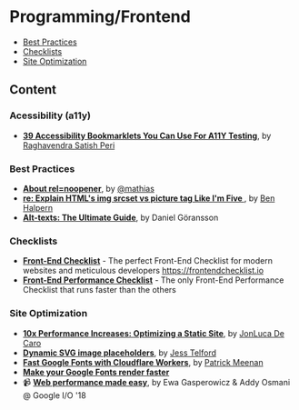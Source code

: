 # Programming/Frontend

<!-- prettier-ignore-start -->
<!-- TOC depthFrom:3 -->

- [Best Practices](#best-practices)
- [Checklists](#checklists)
- [Site Optimization](#site-optimization)

<!-- /TOC -->
<!-- prettier-ignore-end -->

## Content

### Acessibility (a11y)

- **[39 Accessibility Bookmarklets You Can Use For A11Y Testing](https://www.digitala11y.com/accessibility-bookmarklets-testing/)**, by [Raghavendra Satish Peri](https://www.digitala11y.com/author/digitala11y/)

### Best Practices

- **[About rel=noopener](https://mathiasbynens.github.io/rel-noopener/)**, by [@mathias](https://twitter.com/mathias)
- **[re: Explain HTML's img srcset vs picture tag Like I'm Five ](https://dev.to/ben/comment/1lnd)**, by [Ben Halpern](https://dev.to/ben)
- **[Alt-texts: The Ultimate Guide](https://axesslab.com/alt-texts/)**, by Daniel Göransson

### Checklists

- **[Front-End Checklist](https://github.com/thedaviddias/Front-End-Checklist)** - The perfect Front-End Checklist for modern websites and meticulous developers <https://frontendchecklist.io>
- **[Front-End Performance Checklist](https://github.com/thedaviddias/Front-End-Performance-Checklist)** - The only Front-End Performance Checklist that runs faster than the others

### Site Optimization

- **[10x Performance Increases: Optimizing a Static Site](https://hackernoon.com/optimizing-a-static-site-d5ab6899f249)**, by [JonLuca De Caro](https://hackernoon.com/@jonluca)
- **[Dynamic SVG image placeholders](https://codepen.io/jesstelford/pen/PaBMrL)**, by [Jess Telford](https://codepen.io/jesstelford/)
- **[Fast Google Fonts with Cloudflare Workers](https://blog.cloudflare.com/fast-google-fonts-with-cloudflare-workers/)**, by [Patrick Meenan](https://blog.cloudflare.com/author/patrick-meenan/)
- **[Make your Google Fonts render faster](https://googlefonts.3perf.com/)**
- 📹 **[Web performance made easy](https://youtu.be/Mv-l3-tJgGk)**, by Ewa Gasperowicz & Addy Osmani @ Google I/O '18
